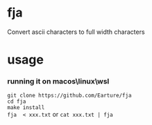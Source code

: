 # fja
Convert ascii characters to  full width characters

# usage
### running it on macos\linux\wsl
`git clone https://github.com/Earture/fja` \
`cd fja` \
`make install` \
`fja  < xxx.txt` or `cat xxx.txt | fja` 
